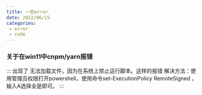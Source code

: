 ```yaml
---
title: 一些error
date: 2022/06/15
categories:
 - error
 - code
---
```

### 关于在win11中cnpm/yarn报错
:::
出现了 无法加载文件，因为在系统上禁止运行脚本。这样的报错 
解决方法：使用管理员权限打开powershell，使用命令set-ExecutionPolicy RemoteSigned ，输入A选择全是即可。
:::
